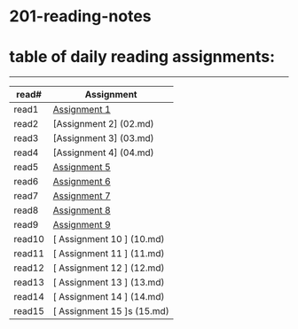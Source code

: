 # 201-reading-notes
# table of daily reading assignments:
____
|read# | Assignment  |
|-- |--|
| read1 | [Assignment 1](01.md)   |
| read2 | [Assignment 2] (02.md) |
| read3 | [Assignment 3] (03.md)  |
| read4 | [Assignment 4] (04.md)  |
| read5 | [Assignment 5   ](05.md)  |
| read6 | [Assignment 6    ](06.md) |
| read7 | [Assignment 7    ](07.md) |
| read8 | [Assignment 8    ](08.md) |
| read9 | [Assignment 9   ](09.md)  |
| read10 |[ Assignment 10  ] (10.md)  |
| read11 |[ Assignment 11  ] (11.md)  |
| read12 |[ Assignment 12  ] (12.md)  |
| read13 |[ Assignment 13  ] (13.md)  |
| read14 |[ Assignment 14  ] (14.md)  |
| read15 |[ Assignment 15  ]s (15.md)  |
